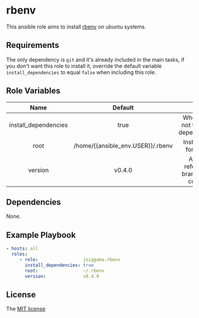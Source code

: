 rbenv
=========

This ansible role aims to install [rbenv](https://github.com/sstephenson/rbenv) on ubuntu systems.

Requirements
------------

The only dependency is `git` and it's already included in the main tasks, if you don't want this role to install it, override the default variable `install_dependencies` to equal `false` when including this role.

Role Variables
--------------

| Name                 | Default                           |                                        |
|:--------------------:|:---------------------------------:|:--------------------------------------:|
| install_dependencies | true                              | Whether or not to install dependencies |
| root                 | /home/{{ansible_env.USER}}/.rbenv | Install path for rbenv                 |
| version              | v0.4.0                            | Any git reference: branch, tag, commit |


Dependencies
------------

None.

Example Playbook
----------------

```yml
- hosts: all
  roles:
     - role:                 joiggama.rbenv
       install_dependencies: true
       root:                 ~/.rbenv
       version:              v0.4.0
```


License
-------

The [MIT license](LICENSE.md)
